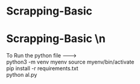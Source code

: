 # Scrapping-Basic
# Scrapping-Basic  \n
To Run the python file --->  
python3 -m venv myenv
source myenv/bin/activate  
pip install -r requirements.txt  
python al.py                                                                                                                                              
